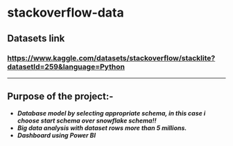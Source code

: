 # stackoverflow-data
<h2>Datasets link <h3><u>https://www.kaggle.com/datasets/stackoverflow/stacklite?datasetId=259&language=Python</u></h3></h2>
<hr>
<h2>Purpose of the project:-</h2>
<b><i>
<ul>
<li>Database model by selecting appropriate schema, in this case i choose start schema over snowflake schema!!</li>
<li>Big data analysis with dataset rows more than 5 millions.</li>
<li>Dashboard using Power BI</li>
</i></b>

